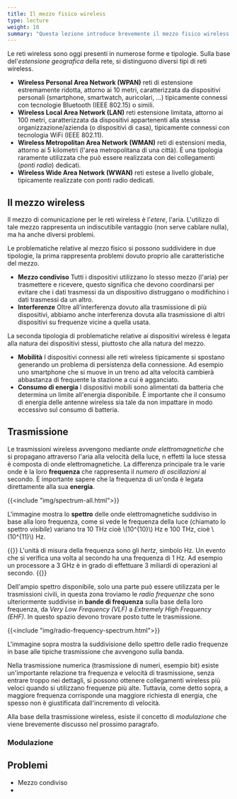 ```yaml
---
title: Il mezzo fisico wireless
type: lecture
weight: 10
summary: "Questa lezione introduce brevemente il mezzo fisico wireless e le sue principali caratteristiche e problematiche."
---
```


Le reti wireless sono oggi presenti in numerose forme e tipologie. Sulla base del'*estensione geografica* della rete, si distinguono diversi tipi di reti wireless.
* **Wireless Personal Area Network (WPAN)** reti di estensione estremamente ridotta, attorno ai 10 metri, caratterizzata da dispositivi personali (smartphone, smartwatch, auricolari, ...) tipicamente connessi con tecnologie Bluetooth (IEEE 802.15) o simili.
* **Wireless Local Area Network (LAN)** reti estensione limitata, attorno ai 100 metri, caratterizzata da dispositivi appartenenti alla stessa organizzazione/azienda (o dispositivi di casa), tipicamente connessi con tecnologia WiFi (IEEE 802.11).
* **Wireless Metropolitan Area Network (WMAN)** reti di estensioni media, attorno ai 5 kilometri (l'area metropolitana di una città). È una tipologia raramente utilizzata che può essere realizzata con dei collegamenti (*ponti radio*) dedicati.
* **Wireless Wide Area Network (WWAN)** reti estese a livello globale, tipicamente realizzate con ponti radio dedicati.

## Il mezzo wireless
Il mezzo di comunicazione per le reti wireless è l'*etere*, l'aria. L'utilizzo di tale mezzo rappresenta un indiscutibile vantaggio (non serve cablare nulla), ma ha anche diversi problemi. 

Le problematiche relative al mezzo fisico si possono suddividere in due tipologie, la prima rappresenta problemi dovuto proprio alle caratteristiche del mezzo.
* **Mezzo condiviso** Tutti i dispositivi utilizzano lo stesso mezzo (l'aria) per trasmettere e ricevere, questo significa che devono coordinarsi per evitare che i dati trasmessi da un dispositivo distruggano o modifichino i dati trasmessi da un altro.
* **Interferenze** Oltre all'interferenza dovuto alla trasmissione di più dispositivi, abbiamo anche interferenza dovuta alla trasmissione di altri dispositivi su frequenze vicine a quella usata.

La seconda tipologia di problematiche relative ai dispositivi wireless è legata alla natura dei dispositivi stessi, piuttosto che alla natura del mezzo.
* **Mobilità** I dispositivi connessi alle reti wireless tipicamente si spostano generando un problema di persistenza della connessione. Ad esempio uno smartphone che si muove in un treno ad alta velocità cambierà abbastanza di frequente la stazione a cui è agganciato.
* **Consumo di energia** I dispositivi mobili sono alimentati da batteria che determina un limite all'energia disponibile. È importante che il consumo di energia delle antenne wireless sia tale da non impattare in modo eccessivo sul consumo di batteria.

## Trasmissione
Le trasmissioni wireless avvengono mediante *onde elettromagnetiche* che si propagano attraverso l'aria alla velocità della luce, n effetti la luce stessa è composta di onde elettromagnetiche. La differenza principale tra le varie onde è la loro **frequenza** che rappresenta il *numero di oscillazioni* al secondo. È importante sapere che la frequenza di un'onda è legata direttamente alla sua **energia**.

{{<include "img/spectrum-all.html">}}

L'immagine mostra lo **spettro** delle onde elettromagnetiche suddiviso in base alla loro frequenza, come si vede le frequenza della luce (chiamato lo spettro *visibile*) variano tra 10 THz cioè \\(10^{10}\\) Hz e 100 THz, cioè \\(10^{11}\\) Hz.

{{<important>}}
L'unità di misura della frequenza sono gli *hertz*, simbolo Hz. Un evento che si verifica una volta al secondo ha una frequenza di 1 Hz. Ad esempio un processore a 3 GHz è in grado di effettuare 3 miliardi di operazioni al secondo.
{{</important>}}

Dell'ampio spettro disponibile, solo una parte può essere utilizzata per le trasmissioni civili, in questa zona troviamo le *radio frequenze* che sono ulteriormente suddivise in **bande di frequenza** sulla base della loro frequenza, da *Very Low Frequency (VLF)* a *Extremely High Frequency (EHF)*. In questo spazio devono trovare posto tutte le trasmissione. 

{{<include "img/radio-frequency-spectrum.html">}}

L'immagine sopra mostra la suddivisione dello spettro delle radio frequenze in base alle tipiche trasmissione che avvengono sulla banda. 

Nella trasmissione numerica (trasmissione di numeri, esempio bit) esiste un'importante relazione tra frequenza e velocità di trasmissione, senza entrare troppo nei dettagli, si possono ottenere collegamenti wireless più veloci quando si utilizzano frequenze più alte. Tuttavia, come detto sopra, a maggiore frequenza corrisponde una maggiore richiesta di energia, che spesso non è giustificata dall'incremento di velocità.

Alla base della trasmissione wireless, esiste il concetto di *modulazione* che viene brevemente discusso nel prossimo paragrafo.

### Modulazione

## Problemi

* Mezzo condiviso
* 
